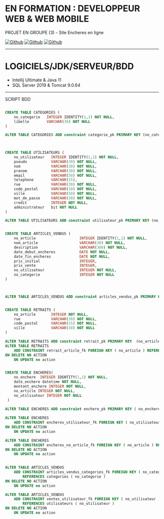 # EN FORMATION : DEVELOPPEUR WEB & WEB MOBILE
PROJET EN GROUPE (3) - Site Encheres en ligne
<p><a href="https://github.com/romainhelard" target="_blank"><img alt="Github" src="https://img.shields.io/badge/GitHub-%2312100E.svg?&style=for-the-badge&logo=Github&logoColor=white" /></a>
 <a href="https://github.com/DadaBzh" target="_blank"><img alt="Github" src="https://img.shields.io/badge/GitHub-%2312100E.svg?&style=for-the-badge&logo=Github&logoColor=white" /></a>
 <a href="https://github.com/ImMappy" target="_blank"><img alt="Github" src="https://img.shields.io/badge/GitHub-%2312100E.svg?&style=for-the-badge&logo=Github&logoColor=white" /></a></p>

______________
# LOGICIELS/JDK/SERVEUR/BDD 
- Intellij Ultimate & Java 11
- SQL Server 2019 & Tomcat 9.0.64

______________
SCRIPT BDD
```sql

CREATE TABLE CATEGORIES (
    no_categorie   INTEGER IDENTITY(1,1) NOT NULL,
    libelle        VARCHAR(30) NOT NULL
)

ALTER TABLE CATEGORIES ADD constraint categorie_pk PRIMARY KEY (no_categorie)

  

CREATE TABLE UTILISATEURS (
    no_utilisateur   INTEGER IDENTITY(1,1) NOT NULL,
    pseudo           VARCHAR(30) NOT NULL,
    nom              VARCHAR(30) NOT NULL,
    prenom           VARCHAR(30) NOT NULL,
    email            VARCHAR(50) NOT NULL,
    telephone        VARCHAR(15),
    rue              VARCHAR(30) NOT NULL,
    code_postal      VARCHAR(10) NOT NULL,
    ville            VARCHAR(50) NOT NULL,
    mot_de_passe     VARCHAR(30) NOT NULL,
    credit           INTEGER NOT NULL,
    administrateur   bit NOT NULL
)

ALTER TABLE UTILISATEURS ADD constraint utilisateur_pk PRIMARY KEY (no_utilisateur)


CREATE TABLE ARTICLES_VENDUS (
    no_article                    INTEGER IDENTITY(1,1) NOT NULL,
    nom_article                   VARCHAR(30) NOT NULL,
    description                   VARCHAR(300) NOT NULL,
    date_debut_encheres           DATE NOT NULL,
    date_fin_encheres             DATE NOT NULL,
    prix_initial                  INTEGER,
    prix_vente                    INTEGER,
    no_utilisateur                INTEGER NOT NULL,
    no_categorie                  INTEGER NOT NULL
)



ALTER TABLE ARTICLES_VENDUS ADD constraint articles_vendus_pk PRIMARY KEY (no_article)


CREATE TABLE RETRAITS (
    no_article       INTEGER NOT NULL,
    rue              VARCHAR(30) NOT NULL,
    code_postal      VARCHAR(15) NOT NULL,
    ville            VARCHAR(30) NOT NULL
)

ALTER TABLE RETRAITS ADD constraint retrait_pk PRIMARY KEY  (no_article)
ALTER TABLE RETRAITS
    ADD CONSTRAINT retrait_article_fk FOREIGN KEY ( no_article ) REFERENCES  ARTICLES_VENDUS (no_article)
ON DELETE NO ACTION 
    ON UPDATE no action 


CREATE TABLE ENCHERES(	
	no_enchere  INTEGER IDENTITY(1,1) NOT NULL,
	date_enchere datetime NOT NULL,
	montant_enchere INTEGER NOT NULL,
	no_article INTEGER NOT NULL,
	no_utilisateur INTEGER NOT NULL
 )

ALTER TABLE ENCHERES ADD constraint enchere_pk PRIMARY KEY ( no_enchere)
 
ALTER TABLE ENCHERES
    ADD CONSTRAINT encheres_utilisateur_fk FOREIGN KEY ( no_utilisateur ) REFERENCES UTILISATEURS ( no_utilisateur )
ON DELETE NO ACTION 
    ON UPDATE no action 

ALTER TABLE ENCHERES
    ADD CONSTRAINT encheres_no_article_fk FOREIGN KEY ( no_article ) REFERENCES ARTICLES_VENDUS ( no_article )
ON DELETE NO ACTION 
    ON UPDATE no action 
	

ALTER TABLE ARTICLES_VENDUS
    ADD CONSTRAINT articles_vendus_categories_fk FOREIGN KEY ( no_categorie )
        REFERENCES categories ( no_categorie )
ON DELETE NO ACTION 
    ON UPDATE no action 

ALTER TABLE ARTICLES_VENDUS
    ADD CONSTRAINT ventes_utilisateur_fk FOREIGN KEY ( no_utilisateur )
        REFERENCES utilisateurs ( no_utilisateur )
ON DELETE NO ACTION 
    ON UPDATE no action
